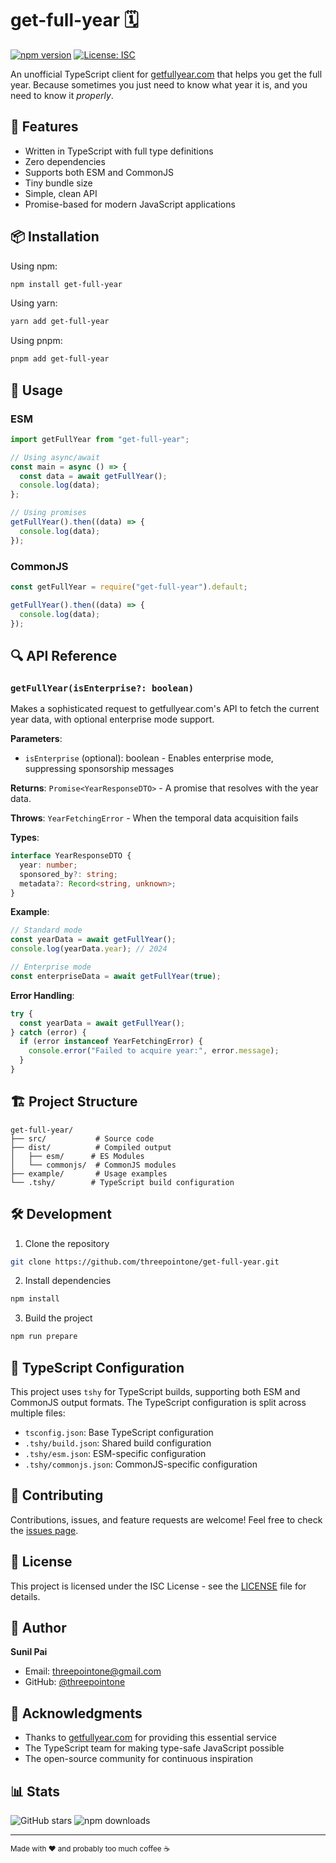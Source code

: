 # get-full-year 🗓️

[![npm version](https://badge.fury.io/js/get-full-year.svg)](https://badge.fury.io/js/get-full-year)
[![License: ISC](https://img.shields.io/badge/License-ISC-blue.svg)](https://opensource.org/licenses/ISC)

An unofficial TypeScript client for [getfullyear.com](https://getfullyear.com) that helps you get the full year. Because sometimes you just need to know what year it is, and you need to know it _properly_.

## 🚀 Features

- Written in TypeScript with full type definitions
- Zero dependencies
- Supports both ESM and CommonJS
- Tiny bundle size
- Simple, clean API
- Promise-based for modern JavaScript applications

## 📦 Installation

Using npm:

```bash
npm install get-full-year
```

Using yarn:

```bash
yarn add get-full-year
```

Using pnpm:

```bash
pnpm add get-full-year
```

## 🔨 Usage

### ESM

```typescript
import getFullYear from "get-full-year";

// Using async/await
const main = async () => {
  const data = await getFullYear();
  console.log(data);
};

// Using promises
getFullYear().then((data) => {
  console.log(data);
});
```

### CommonJS

```javascript
const getFullYear = require("get-full-year").default;

getFullYear().then((data) => {
  console.log(data);
});
```

## 🔍 API Reference

### `getFullYear(isEnterprise?: boolean)`

Makes a sophisticated request to getfullyear.com's API to fetch the current year data, with optional enterprise mode support.

**Parameters**:

- `isEnterprise` (optional): boolean - Enables enterprise mode, suppressing sponsorship messages

**Returns**: `Promise<YearResponseDTO>` - A promise that resolves with the year data.

**Throws**: `YearFetchingError` - When the temporal data acquisition fails

**Types**:

```typescript
interface YearResponseDTO {
  year: number;
  sponsored_by?: string;
  metadata?: Record<string, unknown>;
}
```

**Example**:

```typescript
// Standard mode
const yearData = await getFullYear();
console.log(yearData.year); // 2024

// Enterprise mode
const enterpriseData = await getFullYear(true);
```

**Error Handling**:

```typescript
try {
  const yearData = await getFullYear();
} catch (error) {
  if (error instanceof YearFetchingError) {
    console.error("Failed to acquire year:", error.message);
  }
}
```

## 🏗️ Project Structure

```
get-full-year/
├── src/           # Source code
├── dist/          # Compiled output
│   ├── esm/      # ES Modules
│   └── commonjs/  # CommonJS modules
├── example/       # Usage examples
└── .tshy/        # TypeScript build configuration
```

## 🛠️ Development

1. Clone the repository

```bash
git clone https://github.com/threepointone/get-full-year.git
```

2. Install dependencies

```bash
npm install
```

3. Build the project

```bash
npm run prepare
```

## 📝 TypeScript Configuration

This project uses `tshy` for TypeScript builds, supporting both ESM and CommonJS output formats. The TypeScript configuration is split across multiple files:

- `tsconfig.json`: Base TypeScript configuration
- `.tshy/build.json`: Shared build configuration
- `.tshy/esm.json`: ESM-specific configuration
- `.tshy/commonjs.json`: CommonJS-specific configuration

## 🤝 Contributing

Contributions, issues, and feature requests are welcome! Feel free to check the [issues page](https://github.com/threepointone/get-full-year/issues).

## 📄 License

This project is licensed under the ISC License - see the [LICENSE](LICENSE) file for details.

## 👤 Author

**Sunil Pai**

- Email: threepointone@gmail.com
- GitHub: [@threepointone](https://github.com/threepointone)

## 🙏 Acknowledgments

- Thanks to [getfullyear.com](https://getfullyear.com) for providing this essential service
- The TypeScript team for making type-safe JavaScript possible
- The open-source community for continuous inspiration

## 📊 Stats

![GitHub stars](https://img.shields.io/github/stars/threepointone/get-full-year?style=social)
![npm downloads](https://img.shields.io/npm/dm/get-full-year)

---

<sub>Made with ❤️ and probably too much coffee ☕️</sub>
